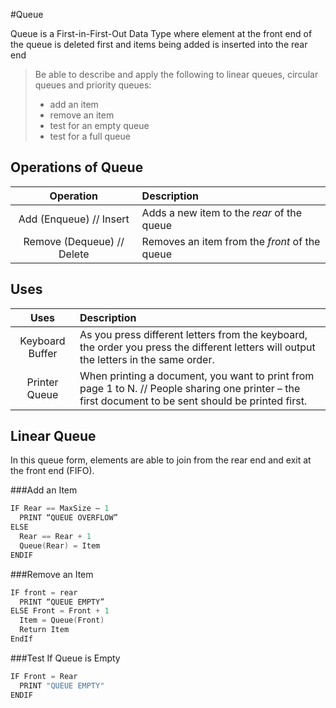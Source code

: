 #Queue

Queue is a First-in-First-Out Data Type where element at the front end of the queue is deleted first and items being added is inserted into the rear end

> Be able to describe and apply the following
> to linear queues, circular queues and priority
> queues:
> * add an item
> * remove an item
> * test for an empty queue
> * test for a full queue

## Operations of Queue
| Operation | Description |
| :-------: | :---------- |
| Add (Enqueue) // Insert | Adds a new item to the *rear* of the queue |
| Remove (Dequeue) // Delete | Removes an item from the *front* of the queue |

## Uses
| Uses | Description |
| :-------: | :---------- |
| Keyboard Buffer | As you press different letters from the keyboard, the order you press the different letters will output the letters in the same order.  |
| Printer Queue | When printing a document, you want to print from page 1 to N. // People sharing one printer – the first document to be sent should be printed first.|

## Linear Queue
In this queue form, elements are able to join from the rear end and exit at the front end (FIFO).

###Add an Item
```scala
IF Rear == MaxSize – 1
  PRINT “QUEUE OVERFLOW”
ELSE 
  Rear == Rear + 1
  Queue(Rear) = Item
ENDIF
```

###Remove an Item
```scala
IF front = rear
  PRINT “QUEUE EMPTY”
ELSE Front = Front + 1
  Item = Queue(Front)
  Return Item
EndIf
```

###Test If Queue is Empty
```scala
IF Front = Rear
  PRINT "QUEUE EMPTY"
ENDIF

